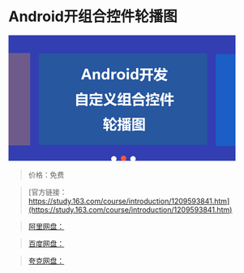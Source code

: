 # Android开组合控件轮播图

![img](../../../assets/study163/free/8aafc37927014e60978225519eafa309.png)

> 价格：免费

> [官方链接：https://study.163.com/course/introduction/1209593841.htm](https://study.163.com/course/introduction/1209593841.htm)

> [阿里网盘：]()

> [百度网盘：]()

> [夸克网盘：]()
